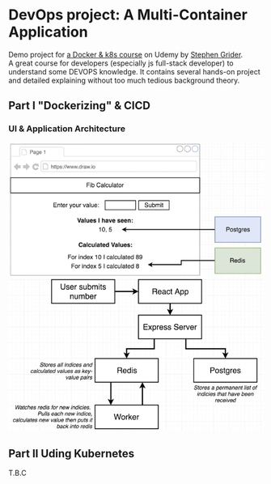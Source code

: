# DevOps project: A Multi-Container Application

Demo project for [a Docker & k8s course](https://www.udemy.com/course/docker-and-kubernetes-the-complete-guide/) on Udemy by [Stephen Grider](https://www.udemy.com/user/sgslo/). </br>
A great course for developers (especially js full-stack developer) to understand some DEVOPS knowledge. It contains several hands-on project and detailed explaining without too much tedious background theory.

## Part I "Dockerizing" & CICD

### UI & Application Architecture

![User Interface](/images/interface.png)
![Application Architecture](/images/architecture.png)

## Part II Uding Kubernetes

T.B.C
